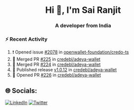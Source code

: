 <h1 align="center">Hi 👋, I'm Sai Ranjit</h1>
<h3 align="center">A developer from India</h3>

### :zap: Recent Activity

<!--START_SECTION:activity-->
1. ❗ Opened issue [#2078](https://github.com/openwallet-foundation/credo-ts/issues/2078) in [openwallet-foundation/credo-ts](https://github.com/openwallet-foundation/credo-ts)
2. 🎉 Merged PR [#225](https://github.com/credebl/adeya-wallet/pull/225) in [credebl/adeya-wallet](https://github.com/credebl/adeya-wallet)
3. 🎉 Merged PR [#224](https://github.com/credebl/adeya-wallet/pull/224) in [credebl/adeya-wallet](https://github.com/credebl/adeya-wallet)
4. 🚀 Published release [v1.0.12](https://github.com/credebl/adeya-wallet/releases/tag/v1.0.12) in [credebl/adeya-wallet](https://github.com/credebl/adeya-wallet)
5. 💪 Opened PR [#226](https://github.com/credebl/adeya-wallet/pull/226) in [credebl/adeya-wallet](https://github.com/credebl/adeya-wallet)
<!--END_SECTION:activity-->

## 🌐 Socials:
[![LinkedIn](https://img.shields.io/badge/LinkedIn-%230077B5.svg?logo=linkedin&logoColor=white)](https://linkedin.com/in/sairanjit) [![Twitter](https://img.shields.io/badge/Twitter-%231DA1F2.svg?logo=Twitter&logoColor=white)](https://twitter.com/sairanjit_) 
